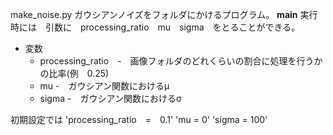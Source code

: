 make_noise.py
ガウシアンノイズをフォルダにかけるプログラム。
__main__ 実行時には　引数に　processing_ratio　mu　sigma　をとることができる。

* 変数
  * processing_ratio　-　画像フォルダのどれくらいの割合に処理を行うかの比率(例　0.25)
  * mu -　ガウシアン関数におけるμ
  * sigma -　ガウシアン関数におけるσ

初期設定では
'processing_ratio　=　0.1'
'mu = 0'
'sigma = 100'

